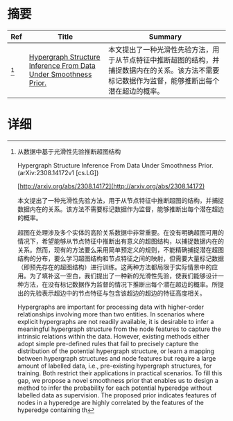 # 摘要

| Ref | Title | Summary |
| --- | --- | --- |
| [^1] | [Hypergraph Structure Inference From Data Under Smoothness Prior.](http://arxiv.org/abs/2308.14172) | 本文提出了一种光滑性先验方法，用于从节点特征中推断超图的结构，并捕捉数据内在的关系。该方法不需要标记数据作为监督，能够推断出每个潜在超边的概率。 |

# 详细

[^1]: 从数据中基于光滑性先验推断超图结构

    Hypergraph Structure Inference From Data Under Smoothness Prior. (arXiv:2308.14172v1 [cs.LG])

    [http://arxiv.org/abs/2308.14172](http://arxiv.org/abs/2308.14172)

    本文提出了一种光滑性先验方法，用于从节点特征中推断超图的结构，并捕捉数据内在的关系。该方法不需要标记数据作为监督，能够推断出每个潜在超边的概率。

    

    超图在处理涉及多个实体的高阶关系数据中非常重要。在没有明确超图可用的情况下，希望能够从节点特征中推断出有意义的超图结构，以捕捉数据内在的关系。然而，现有的方法要么采用简单预定义的规则，不能精确捕捉潜在超图结构的分布，要么学习超图结构和节点特征之间的映射，但需要大量标记数据（即预先存在的超图结构）进行训练。这两种方法都局限于实际情景中的应用。为了填补这一空白，我们提出了一种新的光滑性先验，使我们能够设计一种方法，在没有标记数据作为监督的情况下推断出每个潜在超边的概率。所提出的先验表示超边中的节点特征与包含该超边的超边的特征高度相关。

    Hypergraphs are important for processing data with higher-order relationships involving more than two entities. In scenarios where explicit hypergraphs are not readily available, it is desirable to infer a meaningful hypergraph structure from the node features to capture the intrinsic relations within the data. However, existing methods either adopt simple pre-defined rules that fail to precisely capture the distribution of the potential hypergraph structure, or learn a mapping between hypergraph structures and node features but require a large amount of labelled data, i.e., pre-existing hypergraph structures, for training. Both restrict their applications in practical scenarios. To fill this gap, we propose a novel smoothness prior that enables us to design a method to infer the probability for each potential hyperedge without labelled data as supervision. The proposed prior indicates features of nodes in a hyperedge are highly correlated by the features of the hyperedge containing th
    

